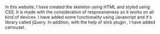 

In this website, I have created the skeleton using HTML and styled using CSS. 
It is made with the consideration of responsiveness so it works on all kind of devices.
I have added some functionality using Javascript and it's library called jQuery. In addition, with the help of slick plugin , I have added carrousel.

